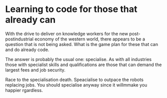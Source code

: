 # Learning to code for those that already can

With the drive to deliver on knowledge workers for the new post-postindustrial economy of the western world, there appears to be a question that is not being asked. What is the game plan for these that can and do already code.

The answer is probably the usual one: specialise. As with all industries those with specialist skills and qualifications are those that can demand the largest fees and job security.

Race to the specialisation death. Speacialise to outpace the robots replacing jobs.
You should specialise anyway since it willmmake you happier rgardless.
